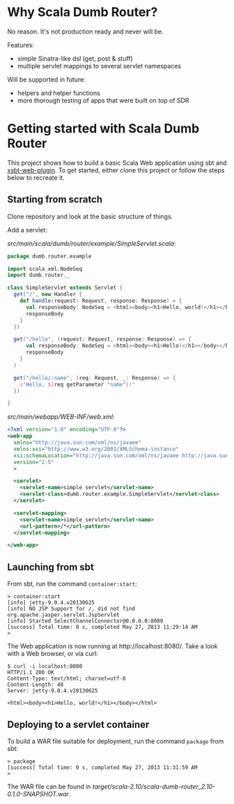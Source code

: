 # Why Scala Dumb Router?

No reason. It's not production ready and never will be.

Features:
* simple Sinatra-like dsl (get, post & stuff)
* multiple servlet mappings to several servlet namespaces

Will be supported in future:
* helpers and helper functions
* more thorough testing of apps that were built on top of SDR

# Getting started with Scala Dumb Router

This project shows how to build a basic Scala Web application using sbt and [xsbt-web-plugin](https://github.com/JamesEarlDouglas/xsbt-web-plugin).  To get started, either clone this project or follow the steps below to recreate it.

## Starting from scratch

Clone repository and look at the basic structure of things.

Add a servlet:

*src/main/scala/dumb/router/example/SimpleServlet.scala*:

```scala
package dumb.router.example

import scala.xml.NodeSeq
import dumb.router._

class SimpleServlet extends Servlet {
  get("/", new Handler {
    def handle(request: Request, response: Response) = {
      val responseBody: NodeSeq = <html><body><h1>Hello, world!</h1></body></html>
      responseBody
    }
  })

  get("/hello", (request: Request, response: Response) => {
      val responseBody: NodeSeq = <html><body><h1>Hello!</h1></body></html>
      responseBody
    }
  )

  get("/hello/:name", (req: Request, _: Response) => {
    s"Hello, ${req getParameter "name"}!"
  })

}
```

*src/main/webapp/WEB-INF/web.xml*:

```xml
<?xml version="1.0" encoding="UTF-8"?>
<web-app
  xmlns="http://java.sun.com/xml/ns/javaee"
  xmlns:xsi="http://www.w3.org/2001/XMLSchema-instance"
  xsi:schemaLocation="http://java.sun.com/xml/ns/javaee http://java.sun.com/xml/ns/javaee/web-app_2_5.xsd"
  version="2.5"
  >

  <servlet>
    <servlet-name>simple servlet</servlet-name>
    <servlet-class>dumb.router.example.SimpleServlet</servlet-class>
  </servlet>

  <servlet-mapping>
    <servlet-name>simple servlet</servlet-name>
    <url-pattern>/*</url-pattern>
  </servlet-mapping>

</web-app>
```

## Launching from sbt

From sbt, run the command `container:start`:

```
> container:start
[info] jetty-9.0.4.v20130625
[info] NO JSP Support for /, did not find org.apache.jasper.servlet.JspServlet
[info] Started SelectChannelConnector@0.0.0.0:8080
[success] Total time: 0 s, completed May 27, 2013 11:29:14 AM
>
```

The Web application is now running at http://localhost:8080/.  Take a look with a Web browser, or via curl:

```
$ curl -i localhost:8080
HTTP/1.1 200 OK
Content-Type: text/html; charset=utf-8
Content-Length: 48
Server: jetty-9.0.4.v20130625

<html><body><h1>Hello, world!</h1></body></html>
```

## Deploying to a servlet container

To build a WAR file suitable for deployment, run the command `package` from sbt:

```
> package
[success] Total time: 0 s, completed May 27, 2013 11:31:59 AM
> 
```

The WAR file can be found in *target/scala-2.10/scala-dumb-router_2.10-0.1.0-SNAPSHOT.war*.
